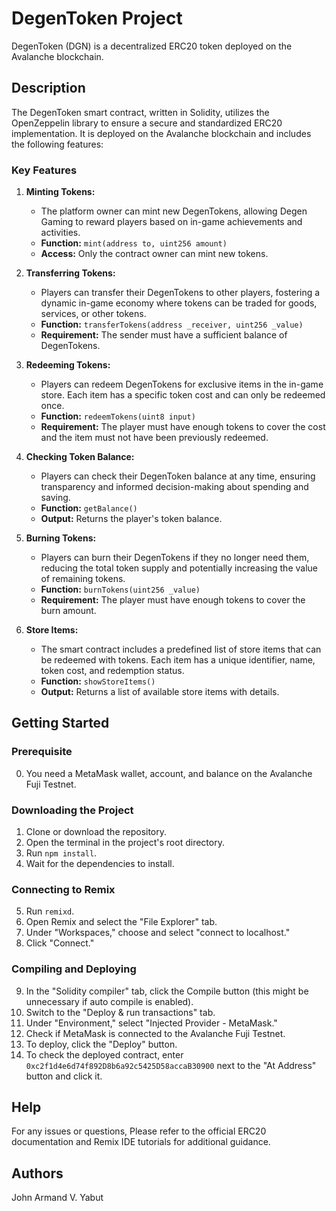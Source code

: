 # DegenToken Project

DegenToken (DGN) is a decentralized ERC20 token deployed on the Avalanche blockchain.

## Description

The DegenToken smart contract, written in Solidity, utilizes the OpenZeppelin library to ensure a secure and standardized ERC20 implementation. It is deployed on the Avalanche blockchain and includes the following features:

### Key Features

1. **Minting Tokens:**
   - The platform owner can mint new DegenTokens, allowing Degen Gaming to reward players based on in-game achievements and activities.
   - **Function:** `mint(address to, uint256 amount)`
   - **Access:** Only the contract owner can mint new tokens.

2. **Transferring Tokens:**
   - Players can transfer their DegenTokens to other players, fostering a dynamic in-game economy where tokens can be traded for goods, services, or other tokens.
   - **Function:** `transferTokens(address _receiver, uint256 _value)`
   - **Requirement:** The sender must have a sufficient balance of DegenTokens.

3. **Redeeming Tokens:**
   - Players can redeem DegenTokens for exclusive items in the in-game store. Each item has a specific token cost and can only be redeemed once.
   - **Function:** `redeemTokens(uint8 input)`
   - **Requirement:** The player must have enough tokens to cover the cost and the item must not have been previously redeemed.

4. **Checking Token Balance:**
   - Players can check their DegenToken balance at any time, ensuring transparency and informed decision-making about spending and saving.
   - **Function:** `getBalance()`
   - **Output:** Returns the player's token balance.

5. **Burning Tokens:**
   - Players can burn their DegenTokens if they no longer need them, reducing the total token supply and potentially increasing the value of remaining tokens.
   - **Function:** `burnTokens(uint256 _value)`
   - **Requirement:** The player must have enough tokens to cover the burn amount.

6. **Store Items:**
   - The smart contract includes a predefined list of store items that can be redeemed with tokens. Each item has a unique identifier, name, token cost, and redemption status.
   - **Function:** `showStoreItems()`
   - **Output:** Returns a list of available store items with details.

## Getting Started

### Prerequisite
0. You need a MetaMask wallet, account, and balance on the Avalanche Fuji Testnet.

### Downloading the Project
1. Clone or download the repository.
2. Open the terminal in the project's root directory.
3. Run `npm install`.
4. Wait for the dependencies to install.

### Connecting to Remix
5. Run `remixd`.
6. Open Remix and select the "File Explorer" tab.
7. Under "Workspaces," choose and select "connect to localhost."
8. Click "Connect."

### Compiling and Deploying
9. In the "Solidity compiler" tab, click the Compile button (this might be unnecessary if auto compile is enabled).
10. Switch to the "Deploy & run transactions" tab.
11. Under "Environment," select "Injected Provider - MetaMask."
12. Check if MetaMask is connected to the Avalanche Fuji Testnet.
13. To deploy, click the "Deploy" button.
14. To check the deployed contract, enter `0xc2f1d4e6d74f892D8b6a92c5425D58accaB30900` next to the "At Address" button and click it.

## Help

For any issues or questions, Please refer to the official ERC20 documentation and Remix IDE tutorials for additional guidance.

## Authors
John Armand V. Yabut
